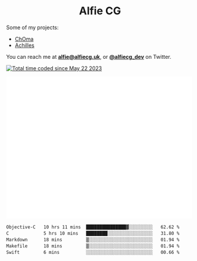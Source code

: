 <h1 align="center">Alfie CG</h1>

Some of my projects:
* [ChOma](https://github.com/opa334/ChOma)
* [Achilles](https://github.com/alfiecg24/Achilles)

You can reach me at **alfie@alfiecg.uk**, or **[@alfiecg_dev](https://twitter.com/alfiecg_dev)** on Twitter.

<a href="https://wakatime.com/@61592169-b9cf-4af8-b6fa-8ac7d4369b01"><img src="https://wakatime.com/badge/user/61592169-b9cf-4af8-b6fa-8ac7d4369b01.svg" alt="Total time coded since May 22 2023" /></a>


<img align="center" src="/github-metrics.svg" alt="Metrics" width="500">

 <!--[![GitHub Streak](https://streak-stats.demolab.com/?user=alfiecg24)](https://git.io/streak-stats)-->

<!--START_SECTION:waka-->

```txt
Objective-C   10 hrs 11 mins  ███████████████▓░░░░░░░░░   62.62 %
C             5 hrs 10 mins   ████████░░░░░░░░░░░░░░░░░   31.80 %
Markdown      18 mins         ▒░░░░░░░░░░░░░░░░░░░░░░░░   01.94 %
Makefile      18 mins         ▒░░░░░░░░░░░░░░░░░░░░░░░░   01.94 %
Swift         6 mins          ░░░░░░░░░░░░░░░░░░░░░░░░░   00.66 %
```

<!--END_SECTION:waka-->
